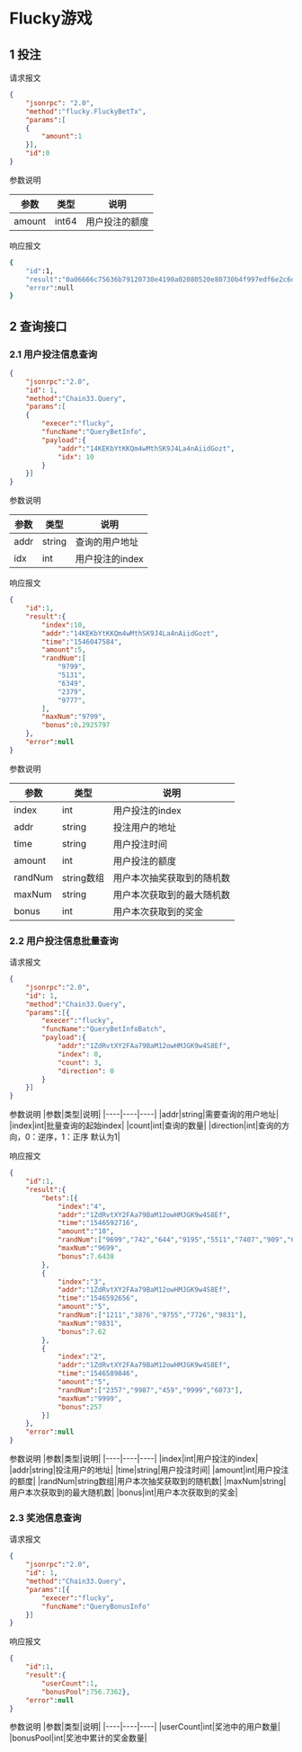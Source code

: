 # Flucky游戏

## 1 投注
请求报文

```json
{
    "jsonrpc": "2.0",
    "method":"flucky.FluckyBetTx",
    "params":[
    {
        "amount":1
    }],
    "id":0
}
```
参数说明

|参数|类型|说明|
|----|----|----|
|amount|int64|用户投注的额度|

响应报文

```bash
{
    "id":1,
	"result":"0a06666c75636b79120730e4190a02080520e80730b4f997edf6e2c6db093a2231474854716e6d6a66336f3963335a6b537136356158636d6867567a6f4b45446f72",
    "error":null
}
```

## 2 查询接口

### 2.1 用户投注信息查询

```json
{
    "jsonrpc":"2.0",
    "id": 1, 
    "method":"Chain33.Query",
    "params":[
    {
        "execer":"flucky", 
        "funcName":"QueryBetInfo", 
        "payload":{
            "addr":"14KEKbYtKKQm4wMthSK9J4La4nAiidGozt", 
            "idx": 10
        }
    }]
}
```

参数说明

|参数|类型|说明|
|----|----|----|
|addr|string|查询的用户地址|
|idx|int|用户投注的index|

响应报文
```json
{
    "id":1,
    "result":{
        "index":10,
        "addr":"14KEKbYtKKQm4wMthSK9J4La4nAiidGozt",
        "time":"1546047584",
        "amount":5,
        "randNum":[
            "9799",
            "5131",
            "6349",
            "2379",
            "9777",
        ],
        "maxNum":"9799",
        "bonus":0.2925797
    },
    "error":null
}
```

参数说明

|参数|类型|说明|
|----|----|----|
|index|int|用户投注的index|
|addr|string|投注用户的地址|
|time|string|用户投注时间|
|amount|int|用户投注的额度|
|randNum|string数组|用户本次抽奖获取到的随机数|
|maxNum|string|用户本次获取到的最大随机数|
|bonus|int|用户本次获取到的奖金|

### 2.2 用户投注信息批量查询

请求报文

```json
{
    "jsonrpc":"2.0", 
    "id": 1, 
    "method":"Chain33.Query",
    "params":[{
        "execer":"flucky", 
        "funcName":"QueryBetInfoBatch", 
        "payload":{
            "addr":"1ZdRvtXY2FAa79BaM12owHMJGK9w4S8Ef", 
            "index": 0, 
            "count": 3, 
            "direction": 0
        }
    }]
} 
```

参数说明
|参数|类型|说明|
|----|----|----|
|addr|string|需要查询的用户地址|
|index|int|批量查询的起始index|
|count|int|查询的数量|
|direction|int|查询的方向，0：逆序，1：正序 默认为1|

响应报文

```json
{
    "id":1,
    "result":{
        "bets":[{
            "index":"4",
            "addr":"1ZdRvtXY2FAa79BaM12owHMJGK9w4S8Ef",
            "time":"1546592716",
            "amount":"10",
            "randNum":["9699","742","644","9195","5511","7407","909","6013","9404","6813"],
            "maxNum":"9699",
            "bonus":7.6438
        },
        {
            "index":"3",
            "addr":"1ZdRvtXY2FAa79BaM12owHMJGK9w4S8Ef",
            "time":"1546592656",
            "amount":"5",
            "randNum":["1211","3876","9755","7726","9831"],
            "maxNum":"9831",
            "bonus":7.62
        },
        {
            "index":"2",
            "addr":"1ZdRvtXY2FAa79BaM12owHMJGK9w4S8Ef",
            "time":"1546589846",
            "amount":"5",
            "randNum":["2357","9987","459","9999","6073"],
            "maxNum":"9999",
            "bonus":257
        }]
    },
    "error":null
}
```

参数说明
|参数|类型|说明|
|----|----|----|
|index|int|用户投注的index|
|addr|string|投注用户的地址|
|time|string|用户投注时间|
|amount|int|用户投注的额度|
|randNum|string数组|用户本次抽奖获取到的随机数|
|maxNum|string|用户本次获取到的最大随机数|
|bonus|int|用户本次获取到的奖金|



### 2.3 奖池信息查询

请求报文

```json
{
    "jsonrpc":"2.0", 
    "id": 1, 
    "method":"Chain33.Query",
    "params":[{
        "execer":"flucky", 
        "funcName":"QueryBonusInfo"
    }]
}
```

响应报文
```json
{
    "id":1,
    "result":{
        "userCount":1,
        "bonusPool":756.7362},
    "error":null
}
```

参数说明
|参数|类型|说明|
|----|----|----|
|userCount|int|奖池中的用户数量|
|bonusPool|int|奖池中累计的奖金数量|
